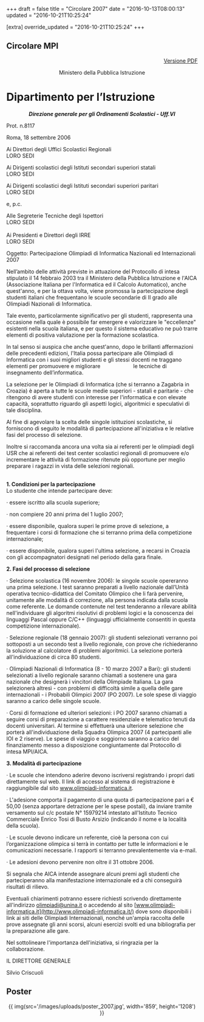 +++
draft = false
title = "Circolare 2007"
date = "2016-10-13T08:00:13"
updated = "2016-10-21T10:25:24"

[extra]
override_updated = "2016-10-21T10:25:24"
+++
## Circolare MPI

<div style="text-align: center;">

</div>

<div style="text-align: right;">

[Versione PDF](oii/vecchie_edizioni/2007/MPI_Olimpiadi%20di%20informatica%202007.pdf)

</div>

<div style="text-align: center;">

Ministero della Pubblica Istruzione

</div>

# Dipartimento per l’Istruzione

<div style="text-align: center;">

**_Direzione generale per gli Ordinamenti Scolastici - Uff.VI_**

</div>

Prot. n.8117

Roma, 18 settembre 2006

Ai Direttori degli Uffici Scolastici Regionali<br/> LORO SEDI

Ai Dirigenti scolastici degli Istituti secondari superiori statali<br/> LORO SEDI

Ai Dirigenti scolastici degli Istituti secondari superiori paritari<br/> LORO SEDI

e, p.c.

Alle Segreterie Tecniche degli Ispettori <br/> LORO SEDI<br/><br/>Ai Presidenti e Direttori degli IRRE<br/> LORO SEDI

Oggetto: Partecipazione Olimpiadi di Informatica Nazionali ed Internazionali 2007<br/>

Nell’ambito delle attività previste in attuazione del Protocollo di intesa stipulato il 14 febbraio 2003 tra il Ministero della Pubblica Istruzione e l'AICA (Associazione Italiana per l'Informatica ed il Calcolo Automatico), anche quest'anno, e per la ottava volta, viene promossa la partecipazione degli studenti italiani che frequentano le scuole secondarie di II grado alle Olimpiadi Nazionali di Informatica.

Tale evento, particolarmente significativo per gli studenti, rappresenta una occasione nella quale è possibile far emergere e valorizzare le "eccellenze" esistenti nella scuola italiana, e per questo il sistema educativo ne può trarre elementi di positiva valutazione per la formazione scolastica.

In tal senso si auspica che anche quest'anno, dopo le brillanti affermazioni delle precedenti edizioni, l'Italia possa partecipare alle Olimpiadi di Informatica con i suoi migliori studenti e gli stessi docenti ne traggano elementi per promuovere e migliorare                      le tecniche di insegnamento dell’informatica.

La selezione per le Olimpiadi di Informatica (che si terranno a Zagabria in Croazia) è aperta a tutte le scuole medie superiori - statali e paritarie - che ritengono di avere studenti con interesse per l'informatica e con elevate capacità, soprattutto riguardo gli aspetti logici, algoritmici e speculativi di tale disciplina.

Al fine di agevolare la scelta delle singole istituzioni scolastiche, si forniscono di seguito le modalità di partecipazione all'iniziativa e le relative fasi del processo di selezione.

Inoltre si raccomanda ancora una volta sia ai referenti per le olimpiadi degli USR che ai referenti dei test center scolastici regionali di promuovere e/o incrementare le attività di formazione ritenute più opportune per meglio preparare i ragazzi in vista delle selezioni regionali.

<br/>**1. Condizioni per la partecipazione**<br/> Lo studente che intende partecipare deve:

· essere iscritto alla scuola superiore;

· non compiere 20 anni prima del 1 luglio 2007;

· essere disponibile, qualora superi le prime prove di selezione, a frequentare i corsi di formazione che si terranno prima della competizione internazionale;

· essere disponibile, qualora superi l'ultima selezione, a recarsi in Croazia con gli accompagnatori designati nel periodo della gara finale.

**2. Fasi del processo di selezione**

· Selezione scolastica (16 novembre 2006): le singole scuole opereranno una prima selezione. I test saranno preparati a livello nazionale dall’Unità operativa tecnico-didattica del Comitato Olimpico che li farà pervenire, unitamente alle modalità di correzione, alla persona indicata dalla scuola come referente. Le domande contenute nel test tenderanno a rilevare abilità nell'individuare gli algoritmi risolutivi di problemi logici e la conoscenza dei linguaggi Pascal oppure C/C++ (linguaggi ufficialmente consentiti in questa competizione internazionale).

· Selezione regionale (18 gennaio 2007): gli studenti selezionati verranno poi sottoposti a un secondo test a livello regionale, con prove che richiederanno la soluzione al calcolatore di problemi algoritmici. La selezione porterà all'individuazione di circa 80 studenti.

· Olimpiadi Nazionali di Informatica (8 - 10 marzo 2007 a Bari): gli studenti selezionati a livello regionale saranno chiamati a sostenere una gara nazionale che designerà i vincitori della Olimpiade Italiana. La gara selezionerà altresì - con problemi di difficoltà simile a quella delle gare internazionali - i Probabili Olimpici 2007 (PO 2007). Le sole spese di viaggio saranno a carico delle singole scuole.

· Corsi di formazione ed ulteriori selezioni: i PO 2007 saranno chiamati a seguire corsi di preparazione a carattere residenziale e telematico tenuti da docenti universitari. Al termine si effettuerà una ulteriore selezione che porterà all'individuazione della Squadra Olimpica 2007 (4 partecipanti alle IOI e 2 riserve). Le spese di viaggio e soggiorno saranno a carico del finanziamento messo a disposizione congiuntamente dal Protocollo di intesa MPI/AICA.

**3. Modalità di partecipazione**

· Le scuole che intendono aderire devono iscriversi registrando i propri dati direttamente sul web. Il link di accesso al sistema di registrazione è raggiungibile dal sito www.olimpiadi-informatica.it.

· L'adesione comporta il pagamento di una quota di partecipazione pari a € 50,00 (senza apportare detrazione per le spese postali), da inviare tramite versamento sul c/c postale N° 15979214 intestato all'Istituto Tecnico Commerciale Enrico Tosi di Busto Arsizio (indicando il nome e la località della scuola).

· Le scuole devono indicare un referente, cioè la persona con cui l’organizzazione olimpica si terrà in contatto per tutte le informazioni e le comunicazioni necessarie. I rapporti si terranno prevalentemente via e-mail.

· Le adesioni devono pervenire non oltre il 31 ottobre 2006.

Si segnala che AICA intende assegnare alcuni premi agli studenti che parteciperanno alla manifestazione internazionale ed a chi conseguirà risultati di rilievo.

Eventuali chiarimenti potranno essere richiesti scrivendo direttamente all'indirizzo [olimpiadi@unina.it](mailto:olimpiadi@unina.it) o accedendo al sito [www.olimpiadi-informatica.it](http://www.olimpiadi-informatica.it/) dove sono disponibili i link ai siti delle Olimpiadi Internazionali, nonché un'ampia raccolta delle prove assegnate gli anni scorsi, alcuni esercizi svolti ed una bibliografia per la preparazione alle gare.

Nel sottolineare l'importanza dell'iniziativa, si ringrazia per la collaborazione. <br/>

IL DIRETTORE GENERALE

Silvio Criscuoli

## Poster

<div style="text-align: center;">

{{ img(src='/images/uploads/poster_2007.jpg', width='859', height='1208') }}

</div>
